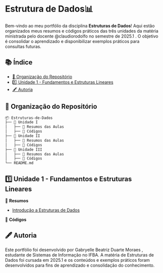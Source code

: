 # Estrutura de Dados📊

Bem-vindo ao meu portfólio da disciplina **Estruturas de Dados**! Aqui estão organizados meus resumos e códigos práticos das três unidades da matéria ministrada pelo docente @claudiorodolfo no semestre de 2025.1 . O objetivo é consolidar o aprendizado e disponibilizar exemplos práticos para consultas futuras.

## 📚 Índice  

- [📂 Organização do Repositório](#📂-organização-do-repositório)  
- [1️⃣ Unidade 1 - Fundamentos e Estruturas Lineares](#1️⃣-unidade-1---fundamentos-e-estruturas-lineares)  
- [🖋 Autoria](#🖋-autoria)

## 📂 Organização do Repositório  

```bash
📦 Estruturas-de-Dados
├── 📁 Unidade I
│   ├── 📁 Resumos das Aulas
│   ├── 📁 Códigos
├── 📁 Unidade II
│   ├── 📁 Resumos das Aulas
│   ├── 📁 Códigos
├── 📁 Unidade III
│   ├── 📁 Resumos das Aulas
│   ├── 📁 Códigos
└── README.md

```
## 1️⃣ Unidade 1 - Fundamentos e Estruturas Lineares  

📂 **Resumos**  
- [Introdução a Estruturas de Dados](Unidade%20I/Resumos%20das%20Aulas/Pilhas-%20Introdução.pdf)
 



📂 **Códigos**  

## 🖋 Autoria
Este portfólio foi desenvolvido por Gabryelle Beatriz Duarte Moraes , estudante de Sistemas de Informação no IFBA. A matéria de Estruturas de Dados foi cursada em 2025.1 e os conteúdos e exemplos práticos foram desenvolvidos para fins de aprendizado e consolidação do conhecimento.
